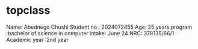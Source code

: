 # topclass
Name:   Abednego Chushi 
Student no : 2024072455
Age:   25 years
program :bachelor of science in computer 
intake:  June 24
NRC: 378135/66/1
Academic year :2nd year 

